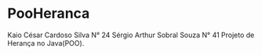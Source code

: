 # PooHeranca

Kaio César Cardoso Silva  N° 24
Sérgio Arthur Sobral Souza  N° 41
Projeto de Herança no Java(POO).
